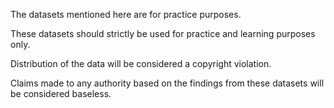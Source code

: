 The datasets mentioned here are for practice purposes. 

These datasets should strictly be used for practice and learning purposes only. 

Distribution of the data will be considered a copyright violation.

Claims made to any authority based on the findings from these datasets will be considered baseless.
